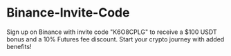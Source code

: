 # Binance-Invite-Code
Sign up on Binance with invite code "K6O8CPLG" to receive a $100 USDT bonus and a 10% Futures fee discount. Start your crypto journey with added benefits!
